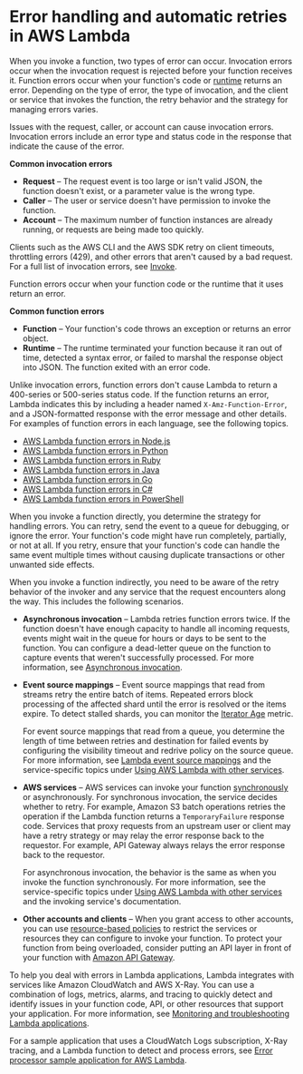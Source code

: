 # Error handling and automatic retries in AWS Lambda<a name="invocation-retries"></a>

When you invoke a function, two types of error can occur\. Invocation errors occur when the invocation request is rejected before your function receives it\. Function errors occur when your function's code or [runtime](lambda-runtimes.md) returns an error\. Depending on the type of error, the type of invocation, and the client or service that invokes the function, the retry behavior and the strategy for managing errors varies\.

Issues with the request, caller, or account can cause invocation errors\. Invocation errors include an error type and status code in the response that indicate the cause of the error\.

**Common invocation errors**
+ **Request** – The request event is too large or isn't valid JSON, the function doesn't exist, or a parameter value is the wrong type\.
+ **Caller** – The user or service doesn't have permission to invoke the function\.
+ **Account** – The maximum number of function instances are already running, or requests are being made too quickly\.

Clients such as the AWS CLI and the AWS SDK retry on client timeouts, throttling errors \(429\), and other errors that aren't caused by a bad request\. For a full list of invocation errors, see [Invoke](API_Invoke.md)\.

Function errors occur when your function code or the runtime that it uses return an error\.

**Common function errors**
+ **Function** – Your function's code throws an exception or returns an error object\.
+ **Runtime** – The runtime terminated your function because it ran out of time, detected a syntax error, or failed to marshal the response object into JSON\. The function exited with an error code\.

Unlike invocation errors, function errors don't cause Lambda to return a 400\-series or 500\-series status code\. If the function returns an error, Lambda indicates this by including a header named `X-Amz-Function-Error`, and a JSON\-formatted response with the error message and other details\. For examples of function errors in each language, see the following topics\.
+  [AWS Lambda function errors in Node\.js](nodejs-exceptions.md) 
+  [AWS Lambda function errors in Python](python-exceptions.md) 
+  [AWS Lambda function errors in Ruby](ruby-exceptions.md) 
+  [AWS Lambda function errors in Java](java-exceptions.md) 
+  [AWS Lambda function errors in Go](golang-exceptions.md) 
+  [AWS Lambda function errors in C\#](csharp-exceptions.md) 
+  [AWS Lambda function errors in PowerShell](powershell-exceptions.md) 

When you invoke a function directly, you determine the strategy for handling errors\. You can retry, send the event to a queue for debugging, or ignore the error\. Your function's code might have run completely, partially, or not at all\. If you retry, ensure that your function's code can handle the same event multiple times without causing duplicate transactions or other unwanted side effects\.

When you invoke a function indirectly, you need to be aware of the retry behavior of the invoker and any service that the request encounters along the way\. This includes the following scenarios\.
+ **Asynchronous invocation** – Lambda retries function errors twice\. If the function doesn't have enough capacity to handle all incoming requests, events might wait in the queue for hours or days to be sent to the function\. You can configure a dead\-letter queue on the function to capture events that weren't successfully processed\. For more information, see [Asynchronous invocation](invocation-async.md)\.
+ **Event source mappings** – Event source mappings that read from streams retry the entire batch of items\. Repeated errors block processing of the affected shard until the error is resolved or the items expire\. To detect stalled shards, you can monitor the [Iterator Age](monitoring-metrics.md) metric\.

  For event source mappings that read from a queue, you determine the length of time between retries and destination for failed events by configuring the visibility timeout and redrive policy on the source queue\. For more information, see [Lambda event source mappings](invocation-eventsourcemapping.md) and the service\-specific topics under [Using AWS Lambda with other services](lambda-services.md)\.
+ **AWS services** – AWS services can invoke your function [synchronously](invocation-sync.md) or asynchronously\. For synchronous invocation, the service decides whether to retry\. For example, Amazon S3 batch operations retries the operation if the Lambda function returns a `TemporaryFailure` response code\. Services that proxy requests from an upstream user or client may have a retry strategy or may relay the error response back to the requestor\. For example, API Gateway always relays the error response back to the requestor\. 

  For asynchronous invocation, the behavior is the same as when you invoke the function synchronously\. For more information, see the service\-specific topics under [Using AWS Lambda with other services](lambda-services.md) and the invoking service's documentation\.
+ **Other accounts and clients** – When you grant access to other accounts, you can use [resource\-based policies](access-control-resource-based.md) to restrict the services or resources they can configure to invoke your function\. To protect your function from being overloaded, consider putting an API layer in front of your function with [Amazon API Gateway](services-apigateway.md)\.

To help you deal with errors in Lambda applications, Lambda integrates with services like Amazon CloudWatch and AWS X\-Ray\. You can use a combination of logs, metrics, alarms, and tracing to quickly detect and identify issues in your function code, API, or other resources that support your application\. For more information, see [Monitoring and troubleshooting Lambda applications](lambda-monitoring.md)\.

For a sample application that uses a CloudWatch Logs subscription, X\-Ray tracing, and a Lambda function to detect and process errors, see [Error processor sample application for AWS Lambda](samples-errorprocessor.md)\.
